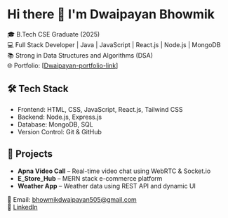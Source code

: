 # Hi there 👋 I'm Dwaipayan Bhowmik

🎓 B.Tech CSE Graduate (2025)  
💻 Full Stack Developer | Java | JavaScript | React.js | Node.js | MongoDB                                                              
📚 Strong in Data Structures and Algorithms (DSA)  
🌐 Portfolio: [[Dwaipayan-portfolio-link](https://dwaipayanbhowmikprotfolio.netlify.app/)]         

## 🛠️ Tech Stack
- Frontend: HTML, CSS, JavaScript, React.js, Tailwind CSS
- Backend: Node.js, Express.js                                                                                                               
- Database: MongoDB, SQL
- Version Control: Git & GitHub

## 🚀 Projects
- **Apna Video Call** – Real-time video chat using WebRTC & Socket.io  
- **E_Store_Hub** – MERN stack e-commerce platform  
- **Weather App** – Weather data using REST API and dynamic UI


📧 Email: [bhowmikdwaipayan505@gmail.com](mailto:bhowmikdwaipayan505@gmail.com)  
🔗 [LinkedIn](https://www.linkedin.com/in/dwaipayan-bhowmik-8a7793257/) 


